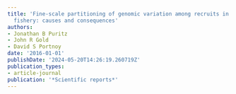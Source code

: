 ```yaml
---
title: 'Fine-scale partitioning of genomic variation among recruits in an exploited
  fishery: causes and consequences'
authors:
- Jonathan B Puritz
- John R Gold
- David S Portnoy
date: '2016-01-01'
publishDate: '2024-05-20T14:26:19.260719Z'
publication_types:
- article-journal
publication: '*Scientific reports*'
---
```

